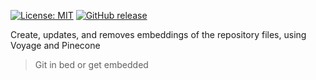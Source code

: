 [![License: MIT](https://img.shields.io/badge/License-MIT-yellow.svg)](https://opensource.org/licenses/MIT)
[![GitHub release](https://img.shields.io/github/release/asasvirtuais/gitembed.svg)](https://GitHub.com/asasvirtuais/gitembed/releases/)

Create, updates, and removes embeddings of the repository files, using Voyage and Pinecone

> Git in bed or get embedded
